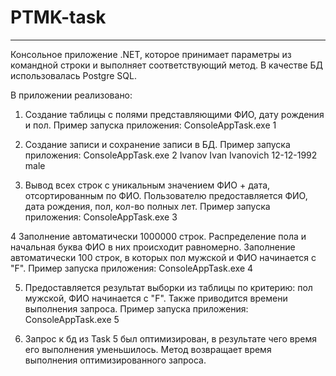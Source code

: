 # PTMK-task
___
Консольное приложение .NET, которое принимает параметры из командной строки и выполняет соответствующий метод. В качестве БД использовалась Postgre SQL.

В приложении реализовано:
1. Создание таблицы с полями представляющими ФИО, дату рождения и пол. 
Пример запуска приложения: ConsoleAppTask.exe 1

2. Создание записи и сохранение записи в БД.
Пример запуска приложения: ConsoleAppTask.exe 2 Ivanov Ivan Ivanovich 12-12-1992 male

3. Вывод всех строк с уникальным значением ФИО + дата, отсортированным по ФИО. Пользователю предоставляется ФИО, дата рождения, пол, кол-во полных лет.
Пример запуска приложения: ConsoleAppTask.exe 3

4 Заполнение автоматически 1000000 строк. Распределение пола и начальная буква ФИО в них происходит равномерно. Заполнение автоматически 100 строк, в которых пол мужской и ФИО начинается с "F". Пример запуска приложения: ConsoleAppTask.exe 4

5. Предоставляется результат выборки из таблицы по критерию: пол мужской, ФИО  начинается с "F". Также приводится времени выполнения запроса.
Пример запуска приложения: ConsoleAppTask.exe 5

6. Запрос к бд из Task 5 был оптимизирован, в результате чего время его выполнения уменьшилось. Метод возвращает время выполнения оптимизированного запроса.
